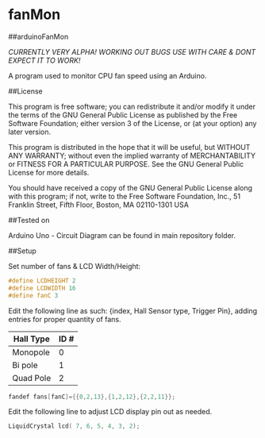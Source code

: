 # fanMon
##arduinoFanMon

*CURRENTLY VERY ALPHA! WORKING OUT BUGS USE WITH CARE & DONT EXPECT IT TO WORK!*

A program used to monitor CPU fan speed using an Arduino.

##License

This program is free software; you can redistribute it and/or modify
it under the terms of the GNU General Public License as published by
the Free Software Foundation; either version 3 of the License, or
(at your option) any later version.

This program is distributed in the hope that it will be useful,
but WITHOUT ANY WARRANTY; without even the implied warranty of
MERCHANTABILITY or FITNESS FOR A PARTICULAR PURPOSE.  See the
GNU General Public License for more details.

You should have received a copy of the GNU General Public License
along with this program; if not, write to the Free Software Foundation,
Inc., 51 Franklin Street, Fifth Floor, Boston, MA 02110-1301  USA

##Tested on

Arduino Uno - Circuit Diagram can be found in main repository folder.

##Setup

Set number of fans & LCD Width/Height:
```C++
#define LCDHEIGHT 2
#define LCDWIDTH 16
#define fanC 3
```

Edit the following line as such: {index, Hall Sensor type, Trigger Pin}, adding entries for proper quantity of fans.

Hall Type|ID #
---------|---------
Monopole | 0
Bi pole  | 1
Quad Pole| 2

```C++
fandef fans[fanC]={{0,2,13},{1,2,12},{2,2,11}};
```

Edit the following line to adjust LCD display pin out as needed.
```C++
LiquidCrystal lcd( 7, 6, 5, 4, 3, 2);
```